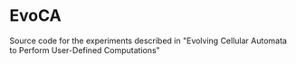 # EvoCA
Source code for the experiments described in "Evolving Cellular Automata to Perform User-Defined Computations"
